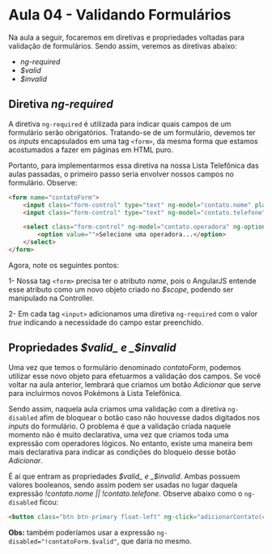 # Aula 04 - Validando Formulários

Na aula a seguir, focaremos em diretivas e propriedades voltadas para validação de formulários. Sendo assim, veremos as diretivas abaixo:

* _ng-required_
* _$valid_
* _$invalid_

## Diretiva _ng-required_

A diretiva `ng-required` é utilizada para indicar quais campos de um formulário serão obrigatórios. Tratando-se de um formulário, devemos ter os _inputs_ encapsulados em uma tag `<form>`, da mesma forma que estamos acostumados a fazer em páginas em HTML puro.

Portanto, para implementarmos essa diretiva na nossa Lista Telefônica das aulas passadas, o primeiro passo seria envolver nossos campos no formulário. Observe:

```html
<form name="contatoForm">
    <input class="form-control" type="text" ng-model="contato.nome" placeholder="Nome" ng-required="true" />
    <input class="form-control" type="text" ng-model="contato.telefone" placeholder="Telefone" ng-required="true" />

    <select class="form-control" ng-model="contato.operadora" ng-options="operadora.nome group by operadora.categoria for operadora in operadoras">
        <option value="">Selecione uma operadora...</option>
    </select>
</form>
```


Agora, note os seguintes pontos:

1- Nossa tag `<form>` precisa ter o atributo _name_, pois o AngularJS entende esse atributo como um novo objeto criado no _$scope_, podendo ser manipulado na Controller.

2- Em cada tag `<input>` adicionamos uma diretiva `ng-required` com o valor _true_ indicando a necessidade do campo estar preenchido.

## Propriedades _$valid_ e _$invalid_

Uma vez que temos o formulário denominado _contatoForm_, podemos utilizar esse novo objeto para efetuarmos a validação dos campos. Se você voltar na aula anterior, lembrará que criamos um botão _Adicionar_ que serve para incluirmos novos Pokémons à Lista Telefônica.

Sendo assim, naquela aula criamos uma validação com a diretiva `ng-disabled` afim de bloquear o botão caso não houvesse dados digitados nos _inputs_ do formulário. O problema é que a validação criada naquele momento não é muito declarativa, uma vez que criamos toda uma expressão com operadores lógicos. No entanto, existe uma maneira bem mais declarativa para indicar as condições do bloqueio desse botão _Adicionar_.

É aí que entram as propriedades _$valid_ e _$invalid_. Ambas possuem valores booleanos, sendo assim podem ser usadas no lugar daquela expressão _!contato.nome || !contato.telefone_. Observe abaixo como o `ng-disabled` ficou:

```html
<button class="btn btn-primary float-left" ng-click="adicionarContato(contato)" ng-disabled="contatoForm.$invalid">Adicionar</button>
```

__Obs:__ também poderíamos usar a expressão `ng-disabled="!contatoForm.$valid"`, que daria no mesmo.
